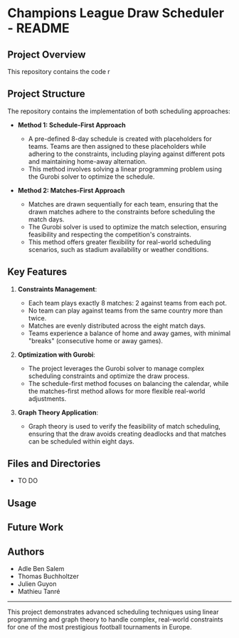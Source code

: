 # Champions League Draw Scheduler - README

## Project Overview

This repository contains the code r

## Project Structure

The repository contains the implementation of both scheduling approaches:

- **Method 1: Schedule-First Approach**

  - A pre-defined 8-day schedule is created with placeholders for teams. Teams are then assigned to these placeholders while adhering to the constraints, including playing against different pots and maintaining home-away alternation.
  - This method involves solving a linear programming problem using the Gurobi solver to optimize the schedule.

- **Method 2: Matches-First Approach**
  - Matches are drawn sequentially for each team, ensuring that the drawn matches adhere to the constraints before scheduling the match days.
  - The Gurobi solver is used to optimize the match selection, ensuring feasibility and respecting the competition's constraints.
  - This method offers greater flexibility for real-world scheduling scenarios, such as stadium availability or weather conditions.

## Key Features

1. **Constraints Management**:
   - Each team plays exactly 8 matches: 2 against teams from each pot.
   - No team can play against teams from the same country more than twice.
   - Matches are evenly distributed across the eight match days.
   - Teams experience a balance of home and away games, with minimal "breaks" (consecutive home or away games).
2. **Optimization with Gurobi**:

   - The project leverages the Gurobi solver to manage complex scheduling constraints and optimize the draw process.
   - The schedule-first method focuses on balancing the calendar, while the matches-first method allows for more flexible real-world adjustments.

3. **Graph Theory Application**:
   - Graph theory is used to verify the feasibility of match scheduling, ensuring that the draw avoids creating deadlocks and that matches can be scheduled within eight days.

## Files and Directories

- TO DO

## Usage

## Future Work

## Authors

- Adle Ben Salem
- Thomas Buchholtzer
- Julien Guyon
- Mathieu Tanré

---

This project demonstrates advanced scheduling techniques using linear programming and graph theory to handle complex, real-world constraints for one of the most prestigious football tournaments in Europe.
